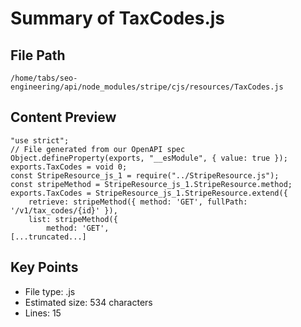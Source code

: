 # Summary of TaxCodes.js
  
## File Path
`/home/tabs/seo-engineering/api/node_modules/stripe/cjs/resources/TaxCodes.js`

## Content Preview
```
"use strict";
// File generated from our OpenAPI spec
Object.defineProperty(exports, "__esModule", { value: true });
exports.TaxCodes = void 0;
const StripeResource_js_1 = require("../StripeResource.js");
const stripeMethod = StripeResource_js_1.StripeResource.method;
exports.TaxCodes = StripeResource_js_1.StripeResource.extend({
    retrieve: stripeMethod({ method: 'GET', fullPath: '/v1/tax_codes/{id}' }),
    list: stripeMethod({
        method: 'GET',
[...truncated...]
```

## Key Points
- File type: .js
- Estimated size: 534 characters
- Lines: 15
